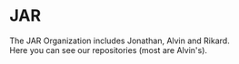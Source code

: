# JAR
The JAR Organization includes Jonathan, Alvin and Rikard.<br/>
Here you can see our repositories (most are Alvin's).
